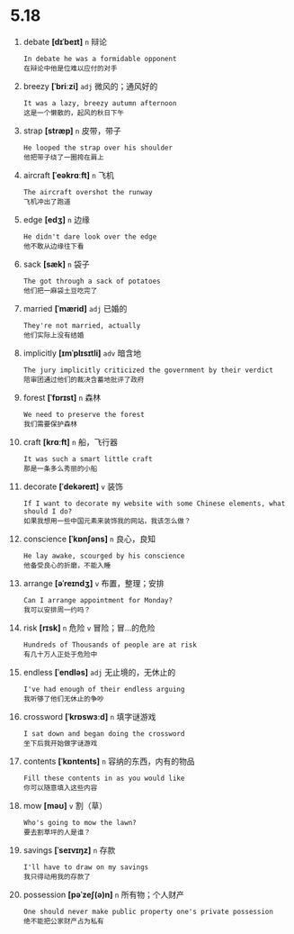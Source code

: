 # 5.18

1. debate **[dɪˈbeɪt]** `n` 辩论

   ```
   In debate he was a formidable opponent
   在辩论中他是位难以应付的对手
   ```

2. breezy **[ˈbriːzi]** `adj` 微风的；通风好的

   ```
   It was a lazy, breezy autumn afternoon
   这是一个懒散的，起风的秋日下午
   ```

3. strap **[stræp]** `n` 皮带，带子

   ```
   He looped the strap over his shoulder
   他把带子绕了一圈挎在肩上
   ```

4. aircraft **[ˈeəkrɑːft]** `n` 飞机

   ```
   The aircraft overshot the runway
   飞机冲出了跑道
   ```

5. edge **[edʒ]** `n` 边缘

   ```
   He didn't dare look over the edge
   他不敢从边缘往下看
   ```

6. sack **[sæk]** `n` 袋子

   ```
   The got through a sack of potatoes
   他们把一麻袋土豆吃完了
   ```

7. married **[ˈmærid]** `adj` 已婚的

   ```
   They're not married, actually
   他们实际上没有结婚
   ```

8. implicitly **[ɪmˈplɪsɪtli]** `adv` 暗含地

   ```
   The jury implicitly criticized the government by their verdict
   陪审团通过他们的裁决含蓄地批评了政府
   ```

9. forest **[ˈfɒrɪst]** `n` 森林

   ```
   We need to preserve the forest
   我们需要保护森林
   ```

10. craft **[krɑːft]** `n` 船，飞行器

    ```
    It was such a smart little craft
    那是一条多么秀丽的小船
    ```

11. decorate **[ˈdekəreɪt]** `v` 装饰

    ```
    If I want to decorate my website with some Chinese elements, what should I do?
    如果我想用一些中国元素来装饰我的网站，我该怎么做？
    ```

12. conscience **[ˈkɒnʃəns]** `n` 良心，良知

    ```
    He lay awake, scourged by his conscience
    他备受良心的折磨，不能入睡
    ```

13. arrange **[əˈreɪndʒ]** `v` 布置，整理；安排

    ```
    Can I arrange appointment for Monday?
    我可以安排周一约吗？
    ```

14. risk **[rɪsk]** `n` 危险 `v` 冒险；冒...的危险

    ```
    Hundreds of Thousands of people are at risk
    有几十万人正处于危险中
    ```

15. endless **[ˈendləs]** `adj` 无止境的，无休止的

    ```
    I've had enough of their endless arguing
    我听够了他们无休止的争吵
    ```

16. crossword **[ˈkrɒswɜːd]** `n` 填字谜游戏

    ```
    I sat down and began doing the crossword
    坐下后我开始做字谜游戏
    ```

17. contents **[ˈkɒntents]** `n` 容纳的东西，内有的物品

    ```
    Fill these contents in as you would like
    你可以随意填入这些内容
    ```

18. mow **[məʊ]** `v` 割（草）

    ```
    Who's going to mow the lawn?
    要去割草坪的人是谁？
    ```

19. savings **[ˈseɪvɪŋz]** `n` 存款

    ```
    I'll have to draw on my savings
    我只得动用我的存款了
    ```

20. possession **[pəˈzeʃ(ə)n]** `n` 所有物；个人财产
    ```
    One should never make public property one's private possession
    绝不能把公家财产占为私有
    ```
